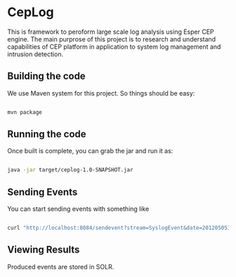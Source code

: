 CepLog
========

This is framework to peroform large scale log analysis using Esper CEP engine. 
The main purprose of this project is to research and understand capabilities of CEP
platform in application to system log management and intrusion detection.


Building the code
------------------

We use Maven system for this project. So things should be easy:

```sh

mvn package

```

Running the code
----------------

Once built is complete, you can grab the jar and run it as:

```sh

java -jar target/ceplog-1.0-SNAPSHOT.jar

```

Sending Events
--------------

You can start sending events with something like 

```sh

curl "http://localhost:8084/sendevent?stream=SyslogEvent&date=20120505121212&message='This+is+log+message'&severity=4&origin=127.0.0.1"


```

Viewing Results
---------------

Produced events are stored in SOLR.
